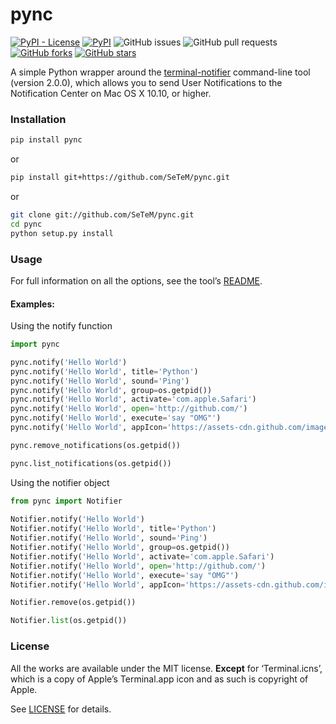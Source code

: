 # pync
[![PyPI - License](https://img.shields.io/pypi/l/pync.svg)](https://github.com/SeTeM/pync/blob/master/LICENSE)
[![PyPI](https://img.shields.io/pypi/v/pync.svg)](https://pypi.org/project/pync/)
![GitHub issues](https://img.shields.io/github/issues-raw/SeTeM/pync.svg)
![GitHub pull requests](https://img.shields.io/github/issues-pr/SeTeM/pync.svg)
[![GitHub forks](https://img.shields.io/github/forks/SeTeM/pync.svg?style=social&label=Fork)](https://github.com/SeTeM/pync)
[![GitHub stars](https://img.shields.io/github/stars/SeTeM/pync.svg?style=social&label=Stars)](https://github.com/SeTeM/pync)

A simple Python wrapper around the [terminal-notifier][HOMEPAGE] command-line tool (version 2.0.0), which allows you to send User Notifications to the Notification Center on Mac OS X 10.10, or higher.

<!-- TODO: add screenshot.png to repo -->
<!-- ![Screenshot](http://f.cl.ly/items/1k051n3k0u0i101m1i0U/Screen%20Shot%202012-08-24%20at%2012.20.40%20PM.png) -->

### Installation

```bash
pip install pync
```
or
```bash
pip install git+https://github.com/SeTeM/pync.git
```
or
```bash
git clone git://github.com/SeTeM/pync.git
cd pync
python setup.py install
```

### Usage

For full information on all the options, see the tool’s [README][README].

#### Examples:

Using the notify function
```python
import pync

pync.notify('Hello World')
pync.notify('Hello World', title='Python')
pync.notify('Hello World', sound='Ping')
pync.notify('Hello World', group=os.getpid())
pync.notify('Hello World', activate='com.apple.Safari')
pync.notify('Hello World', open='http://github.com/')
pync.notify('Hello World', execute='say "OMG"')
pync.notify('Hello World', appIcon='https://assets-cdn.github.com/images/modules/logos_page/Octocat.png')

pync.remove_notifications(os.getpid())

pync.list_notifications(os.getpid())
```

Using the notifier object
```python
from pync import Notifier
          
Notifier.notify('Hello World')
Notifier.notify('Hello World', title='Python')
Notifier.notify('Hello World', sound='Ping')
Notifier.notify('Hello World', group=os.getpid())
Notifier.notify('Hello World', activate='com.apple.Safari')
Notifier.notify('Hello World', open='http://github.com/')
Notifier.notify('Hello World', execute='say "OMG"')
Notifier.notify('Hello World', appIcon='https://assets-cdn.github.com/images/modules/logos_page/Octocat.png')

Notifier.remove(os.getpid())

Notifier.list(os.getpid())
```


### License

All the works are available under the MIT license. **Except** for ‘Terminal.icns’, which is a copy of Apple’s Terminal.app icon and as such is copyright of Apple.

See [LICENSE][LICENSE] for details.

[HOMEPAGE]: https://github.com/alloy/terminal-notifier
[README]: https://github.com/alloy/terminal-notifier/blob/master/README.markdown
[LICENSE]: https://github.com/setem/pync/blob/master/LICENSE
